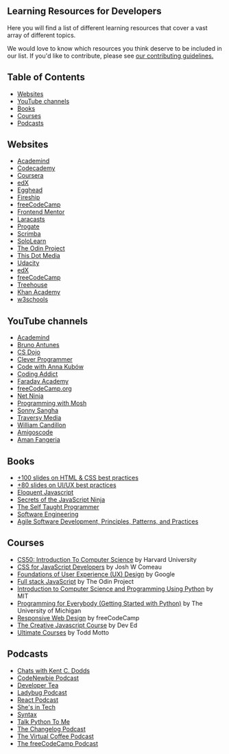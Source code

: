 ## Learning Resources for Developers<!-- omit in toc -->

Here you will find a list of different learning resources that cover a vast array of different topics.

We would love to know which resources you think deserve to be included in our list. If you'd like to contribute, please see [our contributing guidelines.](./CONTRIBUTING.md)

## Table of Contents<!-- omit in toc -->

- [Websites](#websites)
- [YouTube channels](#youtube-channels)
- [Books](#books)
- [Courses](#courses)
- [Podcasts](#podcasts)

## Websites

- [Academind](https://academind.com/)
- [Codecademy](https://www.codecademy.com/)
- [Coursera](https://www.coursera.org/)
- [edX](https://www.edx.org/)
- [Egghead](https://egghead.io/)
- [Fireship](https://fireship.io/)
- [freeCodeCamp](https://www.freecodecamp.org/)
- [Frontend Mentor](https://www.frontendmentor.io/)
- [Laracasts](https://laracasts.com/)
- [Progate](https://progate.com/)
- [Scrimba](https://scrimba.com/)
- [SoloLearn](https://www.sololearn.com/home)
- [The Odin Project](https://www.theodinproject.com/)
- [This Dot Media](https://www.thisdotmedia.com/)
- [Udacity](https://udacity.com/)
- [edX](https://www.edx.org/)
- [freeCodeCamp](https://www.freecodecamp.org/)
- [Treehouse](https://teamtreehouse.com/)
- [Khan Academy](https://www.khanacademy.org/computing/computer-programming)
- [w3schools](https://www.w3schools.com/)

## YouTube channels

- [Academind](https://www.youtube.com/c/Academind)
- [Bruno Antunes](https://www.youtube.com/c/BrunoAntunesPT)
- [CS Dojo](https://www.youtube.com/c/CSDojo)
- [Clever Programmer](https://www.youtube.com/c/CleverProgrammer)
- [Code with Anna Kubów](https://www.youtube.com/c/AniaKubów)
- [Coding Addict](https://www.youtube.com/c/CodingAddict)
- [Faraday Academy](https://www.youtube.com/c/FaradayAcademy)
- [freeCodeCamp.org](https://www.youtube.com/c/Freecodecamp)
- [Net Ninja](https://www.youtube.com/c/TheNetNinja)
- [Programming with Mosh](https://www.youtube.com/c/programmingwithmosh)
- [Sonny Sangha](https://www.youtube.com/c/SonnySangha)
- [Traversy Media](https://www.youtube.com/c/TraversyMedia)
- [William Candillon](https://www.youtube.com/c/wcandillon)
- [Amigoscode](https://www.youtube.com/c/amigoscode/videos)
- [Aman Fangeria](https://www.youtube.com/c/AmanFangeria)


## Books

- [+100 slides on HTML & CSS best practices](https://georgemoller.gumroad.com/l/hQWSH)
- [+80 slides on UI/UX best practices](https://georgemoller.gumroad.com/l/MAVqE)
- [Eloquent Javascript](https://eloquentjavascript.net/)
- [Secrets of the JavaScript Ninja](https://www.amazon.ca/Secrets-JavaScript-Ninja-John-Resig/dp/1617292850)
- [The Self Taught Programmer](https://www.amazon.com/Self-Taught-Programmer-Definitive-Programming-Professionally/dp/0999685902)
- [Software Engineering](https://www.amazon.com/Software-Engineering-10th-Ian-Sommerville/dp/0133943038)
- [Agile Software Development, Principles, Patterns, and Practices](https://www.amazon.com/Software-Development-Principles-Patterns-Practices/dp/0135974445)

## Courses

- [CS50: Introduction To Computer Science](https://online-learning.harvard.edu/course/cs50-introduction-computer-science) by Harvard University
- [CSS for JavaScript Developers](https://css-for-js.dev) by Josh W Comeau
- [Foundations of User Experience (UX) Design](https://www.coursera.org/learn/foundations-user-experience-design?specialization=google-ux-design) by Google
- [Full stack JavaScript](https://www.theodinproject.com/paths/full-stack-javascript?) by The Odin Project
- [Introduction to Computer Science and Programming Using Python](https://www.edx.org/course/introduction-to-computer-science-and-programming-7) by MIT
- [Programming for Everybody (Getting Started with Python)](https://www.coursera.org/learn/python?specialization=python) by The University of Michigan
- [Responsive Web Design](https://www.freecodecamp.org/learn/responsive-web-design/) by freeCodeCamp
- [The Creative Javascript Course](https://developedbyed.com/p/the-creative-javascript-course) by Dev Ed
- [Ultimate Courses](https://ultimatecourses.com) by Todd Motto

## Podcasts

- [Chats with Kent C. Dodds](https://kentcdodds.com/chats/04)
- [CodeNewbie Podcast](https://www.codenewbie.org/podcast)
- [Developer Tea](https://developertea.com/)
- [Ladybug Podcast](https://www.ladybug.dev/)
- [React Podcast](https://spec.fm/podcasts/reactpodcast)
- [She's in Tech](https://shesintechpodcast.com/)
- [Syntax](https://syntax.fm/)
- [Talk Python To Me](https://talkpython.fm)
- [The Changelog Podcast](https://changelog.com/podcast)
- [The Virtual Coffee Podcast](https://virtualcoffee.io/podcast/)
- [The freeCodeCamp Podcast](https://freecodecamp.libsyn.com/)
